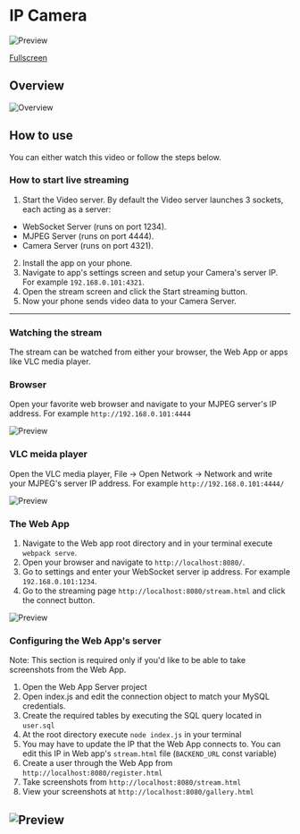 # IP Camera
![Preview](https://github.com/BalioFVFX/IP-Camera/blob/main/media/preview.gif?raw=true)

[Fullscreen](https://youtu.be/NtQ_Al-56Qs)

## Overview
![Overview](https://github.com/BalioFVFX/IP-Camera/blob/main/media/high_level_overview.png?raw=true)

## How to use
You can either watch this video or follow the steps below.
### How to start live streaming
1. Start the Video server. By default the Video server launches 3 sockets, each acting as a server:
- WebSocket Server (runs on port 1234).
- MJPEG Server (runs on port 4444).
- Camera Server (runs on port 4321).

2. Install the app on your phone.
3. Navigate to app's settings screen and setup your Camera's server IP. For example `192.168.0.101:4321`.
4. Open the stream screen and click the Start streaming button.
5. Now your phone sends video data to your Camera Server.
---
### Watching the stream
The stream can be watched from either your browser, the Web App or apps like VLC media player.

### Browser
Open your favorite web browser and navigate to your MJPEG server's IP address. For example `http://192.168.0.101:4444`

![Preview](https://github.com/BalioFVFX/IP-Camera/blob/main/media/browser.gif?raw=true)

### VLC meida player
Open the VLC media player, File -> Open Network -> Network and write your MJPEG's server IP address. For example `http://192.168.0.101:4444/`

![Preview](https://github.com/BalioFVFX/IP-Camera/blob/main/media/vlc.gif?raw=true)
### The Web App
1. Navigate to the Web app root directory and in your terminal execute `webpack serve`.
2. Open your browser and navigate to `http://localhost:8080/`.
3. Go to settings and enter your WebSocket server ip address. For example `192.168.0.101:1234`.
4. Go to the streaming page `http://localhost:8080/stream.html` and click the connect button.

![Preview](https://github.com/BalioFVFX/IP-Camera/blob/main/media/webapp.gif?raw=true)

### Configuring the Web App's server
Note: This section is required only if you'd like to be able to take screenshots from the Web App.

1. Open the Web App Server project
2. Open index.js and edit the connection object to match your MySQL credentials. 
3. Create the required tables by executing the SQL query located in `user.sql`
4. At the root directory execute `node index.js` in your terminal
5. You may have to update the IP that the Web App connects to. You can edit this IP in Web app's `stream.html` file (`BACKEND_URL` const variable)
6. Create a user through the Web App from `http://localhost:8080/register.html`
7. Take screenshots from `http://localhost:8080/stream.html`
8. View your screenshots at `http://localhost:8080/gallery.html`

![Preview](https://github.com/BalioFVFX/IP-Camera/blob/main/media/webapp_gallery.gif?raw=true)
---
